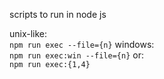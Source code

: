 scripts to run in node js  

unix-like:  
`npm run exec --file={n}`
windows:  
`npm run exec:win --file={n}`
or:  
`npm run exec:{1,4}`
